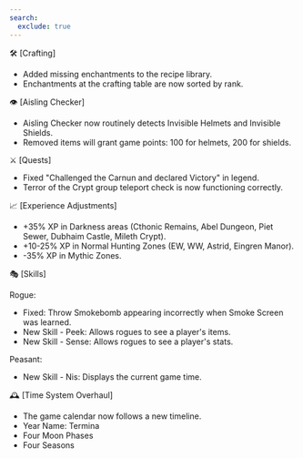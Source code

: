 ```yaml
---
search:
  exclude: true
---
```


🛠 [Crafting]

- Added missing enchantments to the recipe library.
- Enchantments at the crafting table are now sorted by rank.

👁 [Aisling Checker]

- Aisling Checker now routinely detects Invisible Helmets and Invisible Shields.
- Removed items will grant game points: 100 for helmets, 200 for shields.

⚔ [Quests]

- Fixed "Challenged the Carnun and declared Victory" in legend.
- Terror of the Crypt group teleport check is now functioning correctly.

📈 [Experience Adjustments]

- +35% XP in Darkness areas (Cthonic Remains, Abel Dungeon, Piet Sewer, Dubhaim Castle, Mileth Crypt).
- +10-25% XP in Normal Hunting Zones (EW, WW, Astrid, Eingren Manor).
- -35% XP in Mythic Zones.

🎭 [Skills]

Rogue:

- Fixed: Throw Smokebomb appearing incorrectly when Smoke Screen was learned.
- New Skill - Peek: Allows rogues to see a player's items.
- New Skill - Sense: Allows rogues to see a player's stats.

Peasant:

- New Skill - Nis: Displays the current game time.

🕰 [Time System Overhaul]

- The game calendar now follows a new timeline.
- Year Name: Termina
- Four Moon Phases
- Four Seasons
